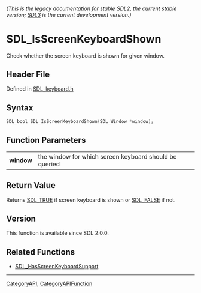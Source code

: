 ###### (This is the legacy documentation for stable SDL2, the current stable version; [SDL3](https://wiki.libsdl.org/SDL3/) is the current development version.)
# SDL_IsScreenKeyboardShown

Check whether the screen keyboard is shown for given window.

## Header File

Defined in [SDL_keyboard.h](https://github.com/libsdl-org/SDL/blob/SDL2/include/SDL_keyboard.h)

## Syntax

```c
SDL_bool SDL_IsScreenKeyboardShown(SDL_Window *window);

```

## Function Parameters

|                |                                                        |
| -------------- | ------------------------------------------------------ |
| **window**     | the window for which screen keyboard should be queried |

## Return Value

Returns [SDL_TRUE](SDL_TRUE) if screen keyboard is shown or
[SDL_FALSE](SDL_FALSE) if not.

## Version

This function is available since SDL 2.0.0.

## Related Functions

* [SDL_HasScreenKeyboardSupport](SDL_HasScreenKeyboardSupport)

----
[CategoryAPI](CategoryAPI), [CategoryAPIFunction](CategoryAPIFunction)


